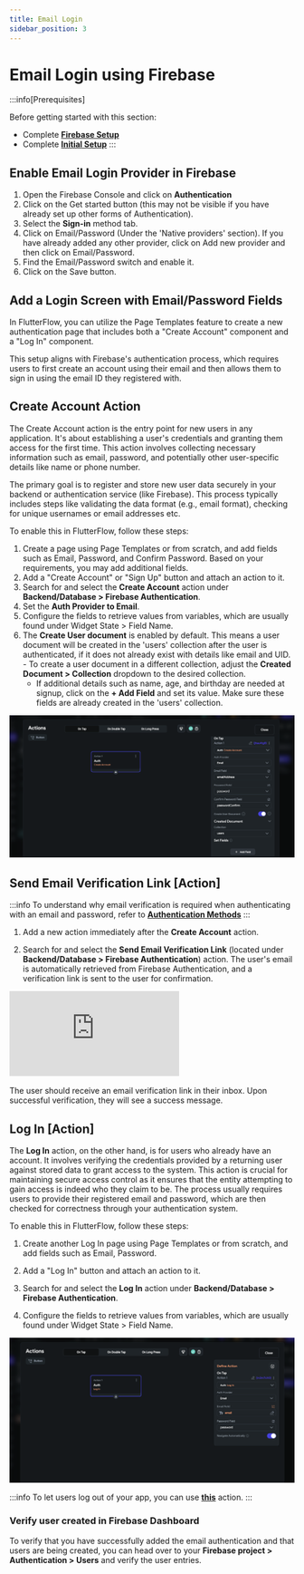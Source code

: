 ```yaml
---
title: Email Login
sidebar_position: 3
---
```


# Email Login using Firebase

:::info[Prerequisites]

Before getting started with this section:

- Complete [**Firebase Setup**](#)
- Complete [**Initial Setup**](initial-setup.md)
:::

## Enable Email Login Provider in Firebase

1. Open the Firebase Console and click on **Authentication**
2. Click on the Get started button (this may not be visible if you have already
  set up other forms of Authentication).
3. Select the **Sign-in** method tab.
4. Click on Email/Password (Under the 'Native providers' section). If you have
  already added any other provider, click on Add new provider and then click on
  Email/Password.
5. Find the Email/Password switch and enable it.
6. Click on the Save button.

## Add a Login Screen with Email/Password Fields

In FlutterFlow, you can utilize the Page Templates feature to create a new
authentication page that includes both a "Create Account" component and a "Log
In" component. 

This setup aligns with Firebase's authentication process, which
requires users to first create an account using their email and then allows them
to sign in using the email ID they registered with.

## Create Account Action

The Create Account action is the entry point for new users in any application.
It's about establishing a user's credentials and granting them access for the
first time. This action involves collecting necessary information such as email,
password, and potentially other user-specific details like name or phone number.

The primary goal is to register and store new user data securely in your backend
or authentication service (like Firebase). This process typically includes steps
like validating the data format (e.g., email format), checking for unique
usernames or email addresses etc.

To enable this in FlutterFlow, follow these steps:

1. Create a page using Page Templates or from scratch, and add fields such as Email, Password, and Confirm Password. Based on your requirements, you may add additional fields.
2. Add a "Create Account" or "Sign Up" button and attach an action to it.
3. Search for and select the **Create Account** action under **Backend/Database >
   Firebase Authentication**.
4. Set the **Auth Provider to Email**.
5. Configure the fields to retrieve values from variables, which are usually
   found
   under Widget State > Field Name.
6. The **Create User document** is enabled by default. This means a user
   document will
   be created in the 'users' collection after the user is authenticated, if it
   does
   not already exist with details like email and UID.
       - To create a user document in a different collection, adjust the **Created
      Document > Collection** dropdown to the desired collection.
    - If additional details such as name, age, and birthday are needed at
      signup,
      click on the **+ Add Field** and set its value. Make sure these fields are
      already
      created in the 'users' collection.

![create-account-action.png](..%2F..%2Fimgs%2Fcreate-account-action.png)

## Send Email Verification Link [Action]

:::info
To understand why email verification is required when authenticating with an email and password,
refer
to [**Authentication Methods**](../../authentication-methods)
:::
1. Add a new action immediately after the **Create Account** action.

2. Search for and select the **Send Email Verification Link** (located under **Backend/Database > Firebase
   Authentication**) action. The user's email is automatically retrieved from Firebase Authentication,
   and a verification link is sent to the user for confirmation.

<div style={{
    position: 'relative',
    paddingBottom: 'calc(56.67989417989418% + 41px)', // Keeps the aspect ratio and additional padding
    height: 0,
    width: '100%'
}}>
    <iframe 
        src="https://demo.arcade.software/3aDUDdUKXWmpBPiTO5oe?embed&show_copy_link=true"
        title="Send Email Verification Link"
        style={{
            position: 'absolute',
            top: 0,
            left: 0,
            width: '100%',
            height: '100%',
            colorScheme: 'light'
        }}
        frameborder="0"
        loading="lazy"
        webkitAllowFullScreen
        mozAllowFullScreen
        allowFullScreen
        allow="clipboard-write">
    </iframe>
</div>

<figure>
    
  <figcaption class="centered-caption"></figcaption>
</figure>
The user should receive an email verification link in their inbox. Upon successful verification,
they will see a success message.

## Log In [Action]

The **Log In** action, on the other hand, is for users who already have an account.
It involves verifying the credentials provided by a returning user against
stored data to grant access to the system. This action is crucial for
maintaining secure access control as it ensures that the entity attempting to
gain access is indeed who they claim to be. The process usually requires users
to provide their registered email and password, which are then checked for
correctness through your authentication system.

To enable this in FlutterFlow, follow these steps:

1. Create another Log In page using Page Templates or from scratch, and add
   fields such as
   Email, Password.
2. Add a "Log In" button and attach an action to it.

3. Search for and select the **Log In** action under **Backend/Database >
   Firebase Authentication**.

4. Configure the fields to retrieve values from variables, which are usually
   found
   under Widget State > Field Name.

![login-action.png](..%2F..%2Fimgs%2Flogin-action.png)

:::info
To let users log out of your app, you can use [**this**](logout-action.md) action.
:::

### Verify user created in Firebase Dashboard

To verify that you have successfully added the email authentication and that
users are being created, you can head over to your **Firebase project >
Authentication > Users** and verify the user entries.









